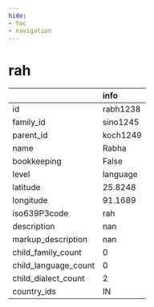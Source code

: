 ```yaml
---
hide:
- toc
- navigation
---
```

# rah
|                      | info     |
|:---------------------|:---------|
| id                   | rabh1238 |
| family_id            | sino1245 |
| parent_id            | koch1249 |
| name                 | Rabha    |
| bookkeeping          | False    |
| level                | language |
| latitude             | 25.8248  |
| longitude            | 91.1689  |
| iso639P3code         | rah      |
| description          | nan      |
| markup_description   | nan      |
| child_family_count   | 0        |
| child_language_count | 0        |
| child_dialect_count  | 2        |
| country_ids          | IN       |